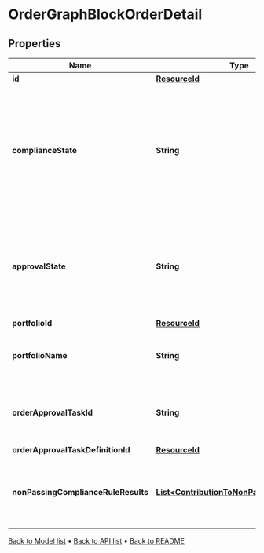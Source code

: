 

# OrderGraphBlockOrderDetail


## Properties

| Name | Type | Description | Notes |
|------------ | ------------- | ------------- | -------------|
|**id** | [**ResourceId**](ResourceId.md) |  |  |
|**complianceState** | **String** | The compliance state of this order. Possible values are &#39;Pending&#39;, &#39;Failed&#39;, &#39;Manually approved&#39;, &#39;Passed&#39; and &#39;Warning&#39;. |  |
|**approvalState** | **String** | The approval state of this order. Possible values are &#39;Pending&#39;, &#39;Rejected&#39; and &#39;Approved&#39;. |  |
|**portfolioId** | [**ResourceId**](ResourceId.md) |  |  [optional] |
|**portfolioName** | **String** | The name of the order&#39;s referenced Portfolio. |  [optional] |
|**orderApprovalTaskId** | **String** | The task id associated with the approval state of the order. |  [optional] |
|**orderApprovalTaskDefinitionId** | [**ResourceId**](ResourceId.md) |  |  [optional] |
|**nonPassingComplianceRuleResults** | [**List&lt;ContributionToNonPassingRuleDetail&gt;**](ContributionToNonPassingRuleDetail.md) | The details of compliance rules in non-passing states. |  [optional] |



[Back to Model list](../README.md#documentation-for-models) &#8226; [Back to API list](../README.md#documentation-for-api-endpoints) &#8226; [Back to README](../README.md)


